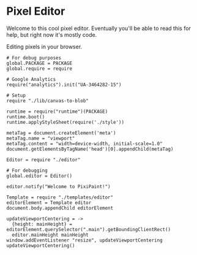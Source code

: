 Pixel Editor
============

Welcome to this cool pixel editor. Eventually you'll be able to read this for
help, but right now it's mostly code.

Editing pixels in your browser.

    # For debug purposes
    global.PACKAGE = PACKAGE
    global.require = require

    # Google Analytics
    require("analytics").init("UA-3464282-15")

    # Setup
    require "./lib/canvas-to-blob"

    runtime = require("runtime")(PACKAGE)
    runtime.boot()
    runtime.applyStyleSheet(require('./style'))

    metaTag = document.createElement('meta')
    metaTag.name = "viewport"
    metaTag.content = "width=device-width, initial-scale=1.0"
    document.getElementsByTagName('head')[0].appendChild(metaTag)

    Editor = require "./editor"

    # For debugging
    global.editor = Editor()

    editor.notify("Welcome to PixiPaint!")

    Template = require "./templates/editor"
    editorElement = Template editor
    document.body.appendChild editorElement

    updateViewportCentering = ->
      {height: mainHeight} = editorElement.querySelector(".main").getBoundingClientRect()
      editor.mainHeight mainHeight
    window.addEventListener "resize", updateViewportCentering
    updateViewportCentering()
